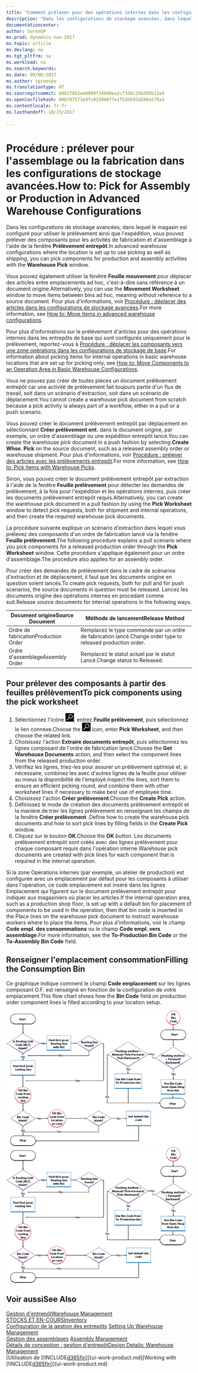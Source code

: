 ```yaml
---
title: "Comment prélever pour des opérations internes dans les configurations de stockage avancées"
description: "Dans les configurations de stockage avancées, dans lequel le magasin est configuré pour utiliser le prélèvement ainsi que l'expédition, vous pouvez prélever des composants pour les activités de fabrication et d'assemblage à l'aide de la fenêtre **Prélèvement entrepôt**."
documentationcenter: 
author: SorenGP
ms.prod: dynamics-nav-2017
ms.topic: article
ms.devlang: na
ms.tgt_pltfrm: na
ms.workload: na
ms.search.keywords: 
ms.date: 09/06/2017
ms.author: sgroespe
ms.translationtype: HT
ms.sourcegitcommit: b9b1f062ee6009f34698ea2cf33bc25bdd5b11e4
ms.openlocfilehash: 08b79f573a9fc013068f7e1f5dd593a596a579a3
ms.contentlocale: fr-fr
ms.lasthandoff: 10/23/2017

---
```

# <a name="how-to-pick-for-assembly-or-production-in-advanced-warehouse-configurations"></a><span data-ttu-id="2055d-103">Procédure : prélever pour l'assemblage ou la fabrication dans les configurations de stockage avancées.</span><span class="sxs-lookup"><span data-stu-id="2055d-103">How to: Pick for Assembly or Production in Advanced Warehouse Configurations</span></span>
<span data-ttu-id="2055d-104">Dans les configurations de stockage avancées, dans lequel le magasin est configuré pour utiliser le prélèvement ainsi que l'expédition, vous pouvez prélever des composants pour les activités de fabrication et d'assemblage à l'aide de la fenêtre **Prélèvement entrepôt**.</span><span class="sxs-lookup"><span data-stu-id="2055d-104">In advanced warehouse configurations where the location is set up to use picking as well as shipping, you can pick components for production and assembly activities with the **Warehouse Pick** window.</span></span>  

<span data-ttu-id="2055d-105">Vous pouvez également utiliser la fenêtre **Feuille mouvement** pour déplacer des articles entre emplacements ad hoc, c'est-à-dire sans référence à un document origine.</span><span class="sxs-lookup"><span data-stu-id="2055d-105">Alternatively, you can use the **Movement Worksheet** window to move items between bins ad hoc, meaning without reference to a source document.</span></span> <span data-ttu-id="2055d-106">Pour plus d'informations, voir [Procédure : déplacer des articles dans les configurations de stockage avancées](warehouse-how-to-move-items-in-advanced-warehousing.md).</span><span class="sxs-lookup"><span data-stu-id="2055d-106">For more information, see [How to: Move Items in advanced warehouse configurations](warehouse-how-to-move-items-in-advanced-warehousing.md).</span></span>  

<span data-ttu-id="2055d-107">Pour plus d'informations sur le prélèvement d'articles pour des opérations internes dans les entrepôts de base qui sont configurés uniquement pour le prélèvement, reportez-vous à [Procédure : déplacer les composants vers une zone opérations dans les configurations de stockage de base](warehouse-how-to-move-components-to-an-operation-area-in-basic-warehousing.md).</span><span class="sxs-lookup"><span data-stu-id="2055d-107">For information about picking items for internal operations in basic warehouse locations that are set up for picking only, see [How to: Move Components to an Operation Area in Basic Warehouse Configurations](warehouse-how-to-move-components-to-an-operation-area-in-basic-warehousing.md).</span></span>  

<span data-ttu-id="2055d-108">Vous ne pouvez pas créer de toutes pièces un document prélèvement entrepôt car une activité de prélèvement fait toujours partie d'un flux de travail, soit dans un scénario d'extraction, soit dans un scénario de déplacement.</span><span class="sxs-lookup"><span data-stu-id="2055d-108">You cannot create a warehouse pick document from scratch because a pick activity is always part of a workflow, either in a pull or a push scenario.</span></span>  

<span data-ttu-id="2055d-109">Vous pouvez créer le document prélèvement entrepôt par déplacement en sélectionnant **Créer prélèvement ent.** dans le document origine, par exemple, un ordre d'assemblage ou une expédition entrepôt lancé.</span><span class="sxs-lookup"><span data-stu-id="2055d-109">You can create the warehouse pick document in a push fashion by selecting **Create Whse. Pick** on the source document, such as a released assembly order or warehouse shipment.</span></span> <span data-ttu-id="2055d-110">Pour plus d'informations, voir [Procédure : prélever des articles avec les prélèvements entrepôt](warehouse-how-to-pick-items-for-warehouse-shipment.md).</span><span class="sxs-lookup"><span data-stu-id="2055d-110">For more information, see [How to: Pick Items with Warehouse Picks](warehouse-how-to-pick-items-for-warehouse-shipment.md).</span></span>  

<span data-ttu-id="2055d-111">Sinon, vous pouvez créer le document prélèvement entrepôt par extraction à l'aide de la fenêtre **Feuille prélèvement** pour détecter les demandes de prélèvement, à la fois pour l'expédition et les opérations internes, puis créer les documents prélèvement entrepôt requis.</span><span class="sxs-lookup"><span data-stu-id="2055d-111">Alternatively, you can create the warehouse pick document in a pull fashion by using the **Pick Worksheet** window to detect pick requests, both for shipment and internal operations, and then create the required warehouse pick documents.</span></span>  

<span data-ttu-id="2055d-112">La procédure suivante explique un scénario d'extraction dans lequel vous prélevez des composants d'un ordre de fabrication lancé via la fenêtre **Feuille prélèvement**.</span><span class="sxs-lookup"><span data-stu-id="2055d-112">The following procedure explains a pull scenario where you pick components for a released production order through the **Pick Worksheet** window.</span></span> <span data-ttu-id="2055d-113">Cette procédure s'applique également pour un ordre d'assemblage.</span><span class="sxs-lookup"><span data-stu-id="2055d-113">The procedure also applies for an assembly order.</span></span>  

<span data-ttu-id="2055d-114">Pour créer des demandes de prélèvement dans le cadre de scénarios d'extraction et de déplacement, il faut que les documents origine en question soient lancés.</span><span class="sxs-lookup"><span data-stu-id="2055d-114">To create pick requests, both for pull and for push scenarios, the source documents in question must be released.</span></span> <span data-ttu-id="2055d-115">Lancez les documents origine des opérations internes en procédant comme suit.</span><span class="sxs-lookup"><span data-stu-id="2055d-115">Release source documents for internal operations in the following ways.</span></span>  

|<span data-ttu-id="2055d-116">Document origine</span><span class="sxs-lookup"><span data-stu-id="2055d-116">Source Document</span></span>|<span data-ttu-id="2055d-117">Méthode de lancement</span><span class="sxs-lookup"><span data-stu-id="2055d-117">Release Method</span></span>|  
|---------------------|--------------------|  
|<span data-ttu-id="2055d-118">Ordre de fabrication</span><span class="sxs-lookup"><span data-stu-id="2055d-118">Production Order</span></span>|<span data-ttu-id="2055d-119">Remplacez le type commande par un ordre de fabrication lancé.</span><span class="sxs-lookup"><span data-stu-id="2055d-119">Change order type to released production order.</span></span>|  
|<span data-ttu-id="2055d-120">Ordre d'assemblage</span><span class="sxs-lookup"><span data-stu-id="2055d-120">Assembly Order</span></span>|<span data-ttu-id="2055d-121">Remplacez le statut actuel par le statut Lancé.</span><span class="sxs-lookup"><span data-stu-id="2055d-121">Change status to Released.</span></span>|  

## <a name="to-pick-components-using-the-pick-worksheet"></a><span data-ttu-id="2055d-122">Pour prélever des composants à partir des feuilles prélèvement</span><span class="sxs-lookup"><span data-stu-id="2055d-122">To pick components using the pick worksheet</span></span>  
1.  <span data-ttu-id="2055d-123">Sélectionnez l'icône ![Page ou état pour la recherche](media/ui-search/search_small.png "Page ou état pour la recherche"), entrez **Feuille prélèvement**, puis sélectionnez le lien connexe.</span><span class="sxs-lookup"><span data-stu-id="2055d-123">Choose the ![Search for Page or Report](media/ui-search/search_small.png "Search for Page or Report icon") icon, enter **Pick Worksheet**, and then choose the related link.</span></span>  
2.  <span data-ttu-id="2055d-124">Choisissez l'action **Extraire documents entrepôt**, puis sélectionnez les lignes composant de l'ordre de fabrication lancé.</span><span class="sxs-lookup"><span data-stu-id="2055d-124">Choose the **Get Warehouse Documents** action, and then select the component lines from the released production order.</span></span>  
3.  <span data-ttu-id="2055d-125">Vérifiez les lignes, triez-les pour assurer un prélèvement optimisé et, si nécessaire, combinez les avec d'autres lignes de la feuille pour utiliser au mieux la disponibilité de l'employé.</span><span class="sxs-lookup"><span data-stu-id="2055d-125">Inspect the lines, sort them to ensure an efficient picking round, and combine them with other worksheet lines if necessary to make best use of employee time.</span></span>  
4.  <span data-ttu-id="2055d-126">Choisissez l'action **Créer prélèvement**.</span><span class="sxs-lookup"><span data-stu-id="2055d-126">Choose the **Create Pick** action.</span></span>  
5.  <span data-ttu-id="2055d-127">Définissez le mode de création des documents prélèvement entrepôt et la manière de trier les lignes prélèvement en renseignant les champs de la fenêtre **Créer prélèvement** .</span><span class="sxs-lookup"><span data-stu-id="2055d-127">Define how to create the warehouse pick documents and how to sort pick lines by filling fields in the **Create Pick** window.</span></span>  
6.  <span data-ttu-id="2055d-128">Cliquez sur le bouton **OK**.</span><span class="sxs-lookup"><span data-stu-id="2055d-128">Choose the **OK** button.</span></span> <span data-ttu-id="2055d-129">Les documents prélèvement entrepôt sont créés avec des lignes prélèvement pour chaque composant requis dans l'opération interne.</span><span class="sxs-lookup"><span data-stu-id="2055d-129">Warehouse pick documents are created with pick lines for each component that is required in the internal operation.</span></span>  

<span data-ttu-id="2055d-130">Si la zone Opérations internes (par exemple, un atelier de production) est configurée avec un emplacement par défaut pour les composants à utiliser dans l'opération, ce code emplacement est inséré dans les lignes Emplacement qui figurent sur le document prélèvement entrepôt pour indiquer aux magasiniers où placer les articles.</span><span class="sxs-lookup"><span data-stu-id="2055d-130">If the internal operation area, such as a production shop floor, is set up with a default bin for placement of components to be used in the operation, then that bin code is inserted in the Place lines on the warehouse pick document to instruct warehouse workers where to place the items.</span></span> <span data-ttu-id="2055d-131">Pour plus d'informations, voir le champ **Code empl. des consommations** ou le champ **Code empl. vers assemblage**.</span><span class="sxs-lookup"><span data-stu-id="2055d-131">For more information, see the **To-Production Bin Code** or the **To-Assembly Bin Code** field.</span></span>

## <a name="filling-the-consumption-bin"></a><span data-ttu-id="2055d-132">Renseigner l'emplacement consommation</span><span class="sxs-lookup"><span data-stu-id="2055d-132">Filling the Consumption Bin</span></span>
<span data-ttu-id="2055d-133">Ce graphique indique comment le champ **Code emplacement** sur les lignes composant O.F. est renseigné en fonction de la configuration de votre emplacement.</span><span class="sxs-lookup"><span data-stu-id="2055d-133">This flow chart shows how the **Bin Code** field on production order component lines is filled according to your location setup.</span></span>

<span data-ttu-id="2055d-134">![Organigramme Flux d'emplacement](media/binflow.png "BinFlow")</span><span class="sxs-lookup"><span data-stu-id="2055d-134">![Bin flow chart](media/binflow.png "BinFlow")</span></span>  

## <a name="see-also"></a><span data-ttu-id="2055d-135">Voir aussi</span><span class="sxs-lookup"><span data-stu-id="2055d-135">See Also</span></span>
[<span data-ttu-id="2055d-136">Gestion d'entrepôt</span><span class="sxs-lookup"><span data-stu-id="2055d-136">Warehouse Management</span></span>](warehouse-manage-warehouse.md)  
[<span data-ttu-id="2055d-137">STOCKS ET EN-COURS</span><span class="sxs-lookup"><span data-stu-id="2055d-137">Inventory</span></span>](inventory-manage-inventory.md)  
<span data-ttu-id="2055d-138">[Configuration de la gestion des entrepôts](warehouse-setup-warehouse.md)   </span><span class="sxs-lookup"><span data-stu-id="2055d-138">[Setting Up Warehouse Management](warehouse-setup-warehouse.md)   </span></span>  
<span data-ttu-id="2055d-139">[Gestion des assemblages](assembly-assemble-items.md)  </span><span class="sxs-lookup"><span data-stu-id="2055d-139">[Assembly Management](assembly-assemble-items.md)  </span></span>  
[<span data-ttu-id="2055d-140">Détails de conception : gestion d'entrepôt</span><span class="sxs-lookup"><span data-stu-id="2055d-140">Design Details: Warehouse Management</span></span>](design-details-warehouse-management.md)  
<span data-ttu-id="2055d-141">[Utilisation de [!INCLUDE[d365fin](includes/d365fin_md.md)]](ui-work-product.md)</span><span class="sxs-lookup"><span data-stu-id="2055d-141">[Working with [!INCLUDE[d365fin](includes/d365fin_md.md)]](ui-work-product.md)</span></span>

